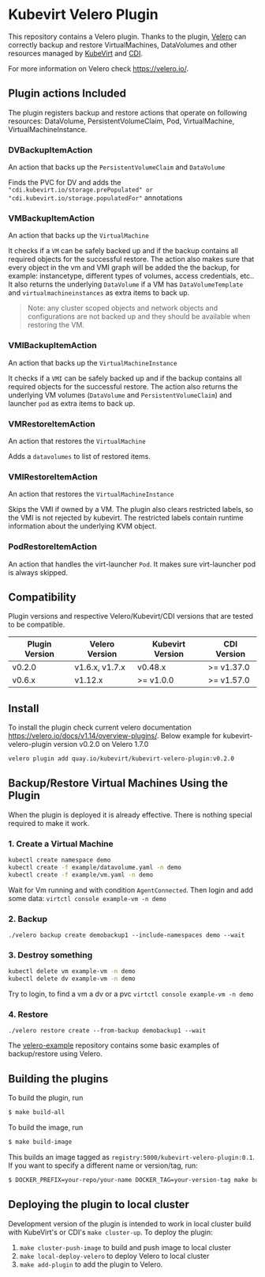 # Kubevirt Velero Plugin

This repository contains a Velero plugin. Thanks to the plugin, [Velero](https://velero.io/) can correctly backup and restore
VirtualMachines, DataVolumes and other resources managed by [KubeVirt](https://kubevirt.io/) and 
[CDI](https://github.com/kubevirt/containerized-data-importer/).

For more information on Velero check https://velero.io/.

## Plugin actions Included

The plugin registers backup and restore actions that operate on following resources: DataVolume, PersistentVolumeClaim, Pod, VirtualMachine, VirtualMachineInstance.

### **DVBackupItemAction** 
An action that backs up the `PersistentVolumeClaim` and `DataVolume`
 
Finds the PVC for DV and adds the `"cdi.kubevirt.io/storage.prePopulated" or "cdi.kubevirt.io/storage.populatedFor"` annotations

### **VMBackupItemAction** 
An action that backs up the `VirtualMachine`
 
It checks if a `VM` can be safely backed up and if the backup contains all required objects for the successful restore. 
The action also makes sure that every object in the vm and VMI graph will be added the the backup, for example: instancetype, different types of volumes, access credentials, etc..
It also returns the underlying `DataVolume` if a VM has `DataVolumeTemplate` and `virtualmachineinstances` as extra items to back up.

> Note: any cluster scoped objects and network objects and configurations are not backed up and they should be available when restoring the VM.

### **VMIBackupItemAction** 
An action that backs up the `VirtualMachineInstance`
 
It checks if a `VMI` can be safely backed up and if the backup contains all required objects for the successful restore.
The action also returns the underlying VM volumes (`DataVolume` and `PersistentVolumeClaim`) and launcher `pod` as extra items to back up.

### **VMRestoreItemAction**
An action that restores the `VirtualMachine`
 
Adds a `datavolumes` to list of restored items.

### **VMIRestoreItemAction** 
An action that restores the `VirtualMachineInstance`

Skips the VMI if owned by a VM. The plugin also clears restricted labels, so the VMI is not rejected by kubevirt.  The restricted labels contain runtime information about the underlying KVM object.

### **PodRestoreItemAction**
An action that handles the virt-launcher `Pod`. It makes sure virt-launcher pod is always skipped.

## Compatibility

Plugin versions and respective Velero/Kubevirt/CDI versions that are tested to be compatible.

| Plugin Version  | Velero Version | Kubevirt Version | CDI Version  |
|-----------------|----------------|------------------|--------------|
| v0.2.0          | v1.6.x, v1.7.x | v0.48.x          | \>= v1.37.0  |(NOT RECOMMENDED TO USE)
| v0.6.x          | v1.12.x        | \>= v1.0.0       | \>= v1.57.0  |

## Install

To install the plugin check current velero documentation https://velero.io/docs/v1.14/overview-plugins/.
Below example for kubevirt-velero-plugin version v0.2.0 on Velero 1.7.0

```bash
velero plugin add quay.io/kubevirt/kubevirt-velero-plugin:v0.2.0
```

## Backup/Restore Virtual Machines Using the Plugin

When the plugin is deployed it is already effective. There is nothing special required to make it work.
### 1. Create a Virtual Machine

```bash
kubectl create namespace demo
kubectl create -f example/datavolume.yaml -n demo
kubectl create -f example/vm.yaml -n demo
```
Wait for Vm running and with condition `AgentConnected`. Then login and add some data:
`virtctl console example-vm -n demo`

### 2. Backup

`./velero backup create demobackup1 --include-namespaces demo --wait`

### 3. Destroy something
```bash
kubectl delete vm example-vm -n demo
kubectl delete dv example-vm -n demo
```
Try to login, to find a vm a dv or a pvc
`virtctl console example-vm -n demo`
### 4. Restore

`./velero restore create --from-backup demobackup1 --wait`

The [velero-example](https://github.com/konveyor/velero-examples) repository contains some basic examples of backup/restore using Velero.

## Building the plugins

To build the plugin, run

```bash
$ make build-all
```

To build the image, run

```bash
$ make build-image
```

This builds an image tagged as `registry:5000/kubevirt-velero-plugin:0.1`. If you want to specify a different name or version/tag, run:

```bash
$ DOCKER_PREFIX=your-repo/your-name DOCKER_TAG=your-version-tag make build-image
```

## Deploying the plugin to local cluster

Development version of the plugin is intended to work in local cluster build with KubeVirt's or CDI's `make cluster-up`.
To deploy the plugin:


1. `make cluster-push-image` to build and push image to local cluster
2. `make local-deploy-velero` to deploy Velero to local cluster
3. `make add-plugin` to add the plugin to Velero.
